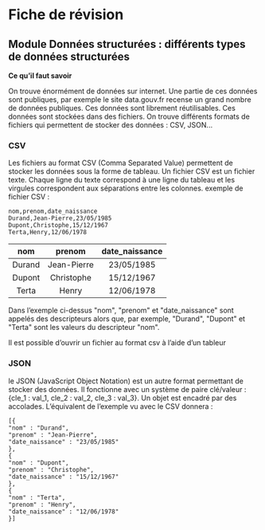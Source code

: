 # Fiche de révision
## Module Données structurées : différents types de données structurées

**Ce qu’il faut savoir**

On trouve énormément de données sur internet. Une partie de ces données sont publiques,
par exemple le site data.gouv.fr recense un grand nombre de données publiques. Ces
données sont librement réutilisables. Ces données sont stockées dans des fichiers. On
trouve différents formats de fichiers qui permettent de stocker des données : CSV, JSON...

### CSV

Les fichiers au format CSV (Comma Separated Value) permettent de stocker les données
sous la forme de tableau. Un fichier CSV est un fichier texte. Chaque ligne du texte
correspond à une ligne du tableau et les virgules correspondent aux séparations entre les
colonnes.
exemple de fichier CSV :

```
nom,prenom,date_naissance
Durand,Jean-Pierre,23/05/1985
Dupont,Christophe,15/12/1967
Terta,Henry,12/06/1978
```

| nom   | prenom          | date_naissance |
| :---------------: |:---------------:| :-----:|
| Durand  |   Jean-Pierre       |  23/05/1985 |
| Dupont  | Christophe            |   15/12/1967 |
| Terta   | Henry         |   12/06/1978 |

Dans l’exemple ci-dessus "nom", "prenom" et "date_naissance" sont appelés des descripteurs alors que, par exemple, "Durand", "Dupont" et "Terta" sont les valeurs du descripteur "nom".

Il est possible d’ouvrir un fichier au format csv à l’aide d’un tableur

### JSON

le JSON (JavaScript Object Notation) est un autre format permettant de stocker des données. Il fonctionne avec un système de paire clé/valeur : {cle_1 : val_1, cle_2 : val_2, cle_3 : val_3}. Un objet est encadré par des accolades.
L’équivalent de l’exemple vu avec le CSV donnera :

```
[{
"nom" : "Durand",
"prenom" : "Jean-Pierre",
"date_naissance" : "23/05/1985"
},
{
"nom" : "Dupont",
"prenom" : "Christophe",
"date_naissance" : "15/12/1967"
},
{
"nom" : "Terta",
"prenom" : "Henry",
"date_naissance" : "12/06/1978"
}]
```